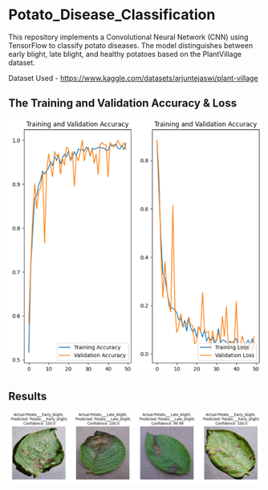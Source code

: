 # Potato_Disease_Classification

This repository implements a Convolutional Neural Network (CNN) using TensorFlow to classify potato diseases. The model distinguishes between early blight, late blight, and healthy potatoes based on the PlantVillage dataset.

Dataset Used - https://www.kaggle.com/datasets/arjuntejaswi/plant-village

## The Training and Validation Accuracy & Loss




![App Screenshot](https://github.com/ronitkumar02/Potato_Disease_Classification/blob/main/Result/Screenshot%202024-03-30%20145513.png?raw=true)


## Results

![App Screenshot](https://github.com/ronitkumar02/Potato_Disease_Classification/blob/main/Result/Screenshot%202024-03-30%20145438.png?raw=true)
